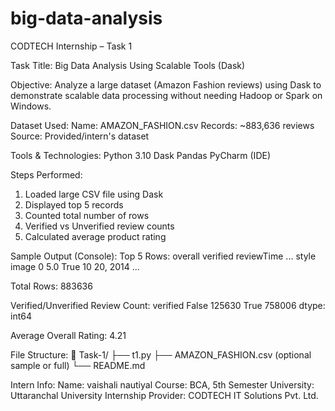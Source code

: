 # big-data-analysis
CODTECH Internship – Task 1

Task Title:
Big Data Analysis Using Scalable Tools (Dask)

Objective:
Analyze a large dataset (Amazon Fashion reviews) using Dask to demonstrate scalable data processing without needing Hadoop or Spark on Windows.

Dataset Used:
Name: AMAZON_FASHION.csv
Records: ~883,636 reviews
Source: Provided/intern's dataset

Tools & Technologies:
Python 3.10
Dask
Pandas
PyCharm (IDE)

Steps Performed:
1. Loaded large CSV file using Dask
2. Displayed top 5 records
3. Counted total number of rows
4. Verified vs Unverified review counts
5. Calculated average product rating

Sample Output (Console):
Top 5 Rows:
overall verified reviewTime ... style image
0 5.0 True 10 20, 2014 ... <NA> <NA>

Total Rows: 883636

Verified/Unverified Review Count:
verified
False 125630
True 758006
dtype: int64

Average Overall Rating: 4.21


File Structure:
📁 Task-1/
├── t1.py
├── AMAZON_FASHION.csv (optional sample or full)
└── README.md


Intern Info:
Name: vaishali nautiyal
Course: BCA, 5th Semester
University: Uttaranchal University
Internship Provider: CODTECH IT Solutions Pvt. Ltd.
